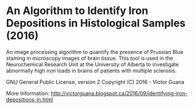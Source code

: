 # An Algorithm to Identify Iron Depositions in Histological Samples (2016)

An image processing algorithm to quantify the presence of Prussian Blue staining in microscopy images of brain tissue. This tool is used in the Neurochemical Research Unit at the University of Alberta to investigate abnormally high iron loads in brains of patients with multiple sclerosis.

GNU General Public License, version 2
Copyright (C) 2016 - Victor Guana

More Information: http://victorguana.blogspot.ca/2016/09/identifying-iron-depositions-in.html
